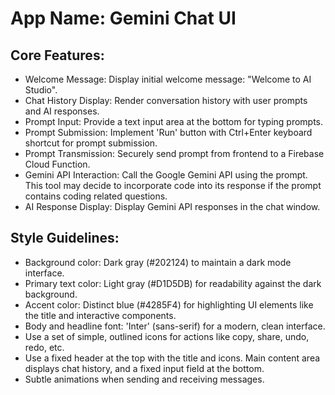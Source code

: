 # **App Name**: Gemini Chat UI

## Core Features:

- Welcome Message: Display initial welcome message: "Welcome to AI Studio".
- Chat History Display: Render conversation history with user prompts and AI responses.
- Prompt Input: Provide a text input area at the bottom for typing prompts.
- Prompt Submission: Implement 'Run' button with Ctrl+Enter keyboard shortcut for prompt submission.
- Prompt Transmission: Securely send prompt from frontend to a Firebase Cloud Function.
- Gemini API Interaction: Call the Google Gemini API using the prompt. This tool may decide to incorporate code into its response if the prompt contains coding related questions.
- AI Response Display: Display Gemini API responses in the chat window.

## Style Guidelines:

- Background color: Dark gray (#202124) to maintain a dark mode interface.
- Primary text color: Light gray (#D1D5DB) for readability against the dark background.
- Accent color: Distinct blue (#4285F4) for highlighting UI elements like the title and interactive components.
- Body and headline font: 'Inter' (sans-serif) for a modern, clean interface.
- Use a set of simple, outlined icons for actions like copy, share, undo, redo, etc.
- Use a fixed header at the top with the title and icons. Main content area displays chat history, and a fixed input field at the bottom.
- Subtle animations when sending and receiving messages.